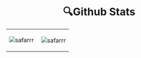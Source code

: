 <!-- <p align="center"><img src="https://media.giphy.com/media/hvRJCLFzcasrR4ia7z/giphy.gif" width="100px"></p> -->
<!-- <p align="center"><img src="./cover.jpg" width="100%"></p> -->

<!-- 
<h1 align="center">🎧Spotify Playing</h1>

<p align="center"><img src="https://spotify-github-profile.vercel.app/api/view.svg?uid=j6wq98j9fysrqkood6idk6wee&cover_image=true&theme=natemoo-re&bar_color=53b14f&bar_color_cover=false" ></p> -->
<!-- 
![spotify-github-profile](https://spotify-github-profile.vercel.app/api/view.svg?uid=j6wq98j9fysrqkood6idk6wee&cover_image=true&theme=natemoo-re&bar_color=53b14f&bar_color_cover=false)
 -->

<!-- <h1 align="center">📬Discord</h1> -->

<!-- <p align="center"><img src="https://lanyard.cnrad.dev/api/491535679231229963" ></p> -->

<!-- [![Discord Presence](https://lanyard.cnrad.dev/api/491535679231229963)](https://discord.com/users/491535679231229963) -->


<h1 align="center">🔍Github Stats</h1>

<table>
  <tr>
    <td align="center">
 <p><img align="center" src="https://github-readme-stats.vercel.app/api/top-langs?username=safarrr&&theme=chartreuse-dark&show_icons=true&locale=en&layout=compact" alt="safarrr" /></p>
    </td>
    <td align="center">
     <p>&nbsp;<img align="center" src="https://github-readme-stats.vercel.app/api?username=safarrr&theme=chartreuse-dark&show_icons=true&locale=en" alt="safarrr" /></p>
     
  </tr>
</table>
